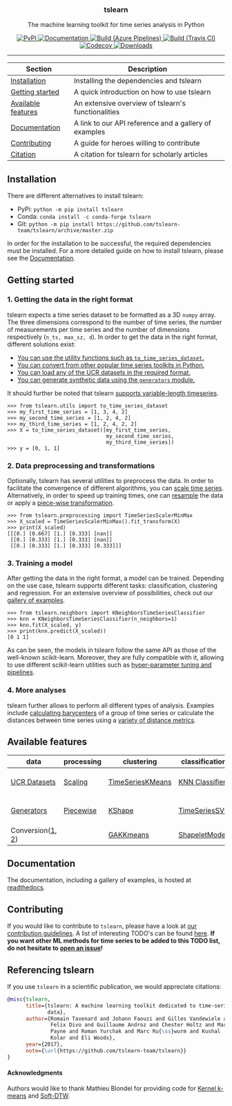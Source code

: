 <!-- Our title -->
<div align="center">
  <h3>tslearn </h3>
</div>

<!-- Short description -->
<p align="center"> 
   The machine learning toolkit for time series analysis in Python
</p>

<!-- The badges -->
<p align="center">
    <a href="https://badge.fury.io/py/tslearn">
        <img alt="PyPI" src="https://badge.fury.io/py/tslearn.svg">
    </a>
    <a href="http://tslearn.readthedocs.io/en/latest/?badge=latest">
        <img alt="Documentation" src="https://readthedocs.org/projects/tslearn/badge/?version=latest">
    </a>
    <a href="https://dev.azure.com/romaintavenard/tslearn/_build">
        <img alt="Build (Azure Pipelines)" src="https://dev.azure.com/romaintavenard/tslearn/_apis/build/status/tslearn-team.tslearn?branchName=master">
    </a>
    <a href="https://travis-ci.com/tslearn-team/tslearn">
        <img alt="Build (Travis CI)" src="https://travis-ci.com/tslearn-team/tslearn.svg?branch=master">
    </a>
    <a href="https://codecov.io/gh/tslearn-team/tslearn">
        <img alt="Codecov" src="https://codecov.io/gh/tslearn-team/tslearn/branch/master/graph/badge.svg">
    </a>
    <a href="https://pepy.tech/project/tslearn">
        <img alt="Downloads" src="https://pepy.tech/badge/tslearn">
    </a>
</p>

<!-- Draw horizontal rule -->
<hr>

<!-- Table of content -->

| Section | Description |
|-|-|
| [Installation](#installation) | Installing the dependencies and tslearn |
| [Getting started](#getting-started) | A quick introduction on how to use tslearn |
| [Available features](#available-features) | An extensive overview of tslearn's functionalities |
| [Documentation](#documentation) | A link to our API reference and a gallery of examples |
| [Contributing](#contributing) | A guide for heroes willing to contribute |
| [Citation](#referencing-tslearn) | A citation for tslearn for scholarly articles |

## Installation
There are different alternatives to install tslearn:
* PyPi: `python -m pip install tslearn`
* Conda: `conda install -c conda-forge tslearn`
* Git: `python -m pip install https://github.com/tslearn-team/tslearn/archive/master.zip`

In order for the installation to be successful, the required dependencies must be installed. For a more detailed guide on how to install tslearn, please see the [Documentation](https://tslearn.readthedocs.io/en/latest/?badge=latest#installation).

## Getting started

### 1. Getting the data in the right format
tslearn expects a time series dataset to be formatted as a 3D `numpy` array. The three dimensions correspond to the number of time series, the number of measurements per time series and the number of dimensions respectively (`n_ts, max_sz, d`). In order to get the data in the right format, different solutions exist:
* [You can use the utility functions such as `to_time_series_dataset`.](https://tslearn.readthedocs.io/en/latest/gen_modules/tslearn.utils.html#module-tslearn.utils)
* [You can convert from other popular time series toolkits in Python.](https://tslearn.readthedocs.io/en/latest/integration_other_software.html)
* [You can load any of the UCR datasets in the required format.](https://tslearn.readthedocs.io/en/latest/gen_modules/tslearn.datasets.html#module-tslearn.datasets)
* [You can generate synthetic data using the `generators` module.](https://tslearn.readthedocs.io/en/latest/gen_modules/tslearn.generators.html#module-tslearn.generators)

It should further be noted that tslearn [supports variable-length timeseries](https://tslearn.readthedocs.io/en/latest/variablelength.html).

```python3
>>> from tslearn.utils import to_time_series_dataset
>>> my_first_time_series = [1, 3, 4, 2]
>>> my_second_time_series = [1, 2, 4, 2]
>>> my_third_time_series = [1, 2, 4, 2, 2]
>>> X = to_time_series_dataset([my_first_time_series,
                                my_second_time_series,
                                my_third_time_series])
>>> y = [0, 1, 1]
```

### 2. Data preprocessing and transformations
Optionally, tslearn has several utilities to preprocess the data. In order to facilitate the convergence of different algorithms, you can [scale time series](https://tslearn.readthedocs.io/en/latest/gen_modules/tslearn.preprocessing.html#module-tslearn.preprocessing). Alternatively, in order to speed up training times, one can [resample](https://tslearn.readthedocs.io/en/latest/gen_modules/preprocessing/tslearn.preprocessing.TimeSeriesResampler.html#tslearn.preprocessing.TimeSeriesResampler) the data or apply a [piece-wise transformation](https://tslearn.readthedocs.io/en/latest/gen_modules/tslearn.piecewise.html#module-tslearn.piecewise).

```python3
>>> from tslearn.preprocessing import TimeSeriesScalerMinMax
>>> X_scaled = TimeSeriesScalerMinMax().fit_transform(X)
>>> print(X_scaled)
[[[0.] [0.667] [1.] [0.333] [nan]]
 [[0.] [0.333] [1.] [0.333] [nan]]
 [[0.] [0.333] [1.] [0.333] [0.333]]]
```

### 3. Training a model

After getting the data in the right format, a model can be trained. Depending on the use case, tslearn supports different tasks: classification, clustering and regression. For an extensive overview of possibilities, check out our [gallery of examples](https://tslearn.readthedocs.io/en/latest/auto_examples/index.html).

```python3
>>> from tslearn.neighbors import KNeighborsTimeSeriesClassifier
>>> knn = KNeighborsTimeSeriesClassifier(n_neighbors=1)
>>> knn.fit(X_scaled, y)
>>> print(knn.predict(X_scaled))
[0 1 1]
```

As can be seen, the models in tslearn follow the same API as those of the well-known scikit-learn. Moreover, they are fully compatible with it, allowing to use different scikit-learn utilities such as [hyper-parameter tuning and pipelines](https://tslearn.readthedocs.io/en/latest/auto_examples/plot_knnts_sklearn.html#sphx-glr-auto-examples-plot-knnts-sklearn-py).

### 4. More analyses

tslearn further allows to perform all different types of analysis. Examples include [calculating barycenters](https://tslearn.readthedocs.io/en/latest/gen_modules/tslearn.barycenters.html#module-tslearn.barycenters) of a group of time series or calculate the distances between time series using a [variety of distance metrics](https://tslearn.readthedocs.io/en/latest/gen_modules/tslearn.metrics.html#module-tslearn.metrics).

## Available features

| data                                                                                                                                                                                         | processing                                                                                                              | clustering                                                                                                                                                                      | classification                                                                                                                                                                          | regression                                                                                                                                                                           | metrics                                                                                                                              |
|----------------------------------------------------------------------------------------------------------------------------------------------------------------------------------------------|-------------------------------------------------------------------------------------------------------------------------|---------------------------------------------------------------------------------------------------------------------------------------------------------------------------------|-----------------------------------------------------------------------------------------------------------------------------------------------------------------------------------------|--------------------------------------------------------------------------------------------------------------------------------------------------------------------------------------|--------------------------------------------------------------------------------------------------------------------------------------|
| [UCR Datasets](https://tslearn.readthedocs.io/en/latest/gen_modules/tslearn.datasets.html#module-tslearn.datasets)                                                                           | [Scaling](https://tslearn.readthedocs.io/en/latest/gen_modules/tslearn.preprocessing.html#module-tslearn.preprocessing) | [TimeSeriesKMeans](https://tslearn.readthedocs.io/en/latest/gen_modules/clustering/tslearn.clustering.TimeSeriesKMeans.html#tslearn.clustering.TimeSeriesKMeans)                | [KNN Classifier](https://tslearn.readthedocs.io/en/latest/gen_modules/neighbors/tslearn.neighbors.KNeighborsTimeSeriesClassifier.html#tslearn.neighbors.KNeighborsTimeSeriesClassifier) | [KNN Regressor](https://tslearn.readthedocs.io/en/latest/gen_modules/neighbors/tslearn.neighbors.KNeighborsTimeSeriesRegressor.html#tslearn.neighbors.KNeighborsTimeSeriesRegressor) | [Dynamic Time Warping](https://tslearn.readthedocs.io/en/latest/gen_modules/metrics/tslearn.metrics.dtw.html#tslearn.metrics.dtw)    |
| [Generators](https://tslearn.readthedocs.io/en/latest/gen_modules/tslearn.generators.html#module-tslearn.generators)                                                                         | [Piecewise](https://tslearn.readthedocs.io/en/latest/gen_modules/tslearn.piecewise.html#module-tslearn.piecewise)       | [KShape](https://tslearn.readthedocs.io/en/latest/gen_modules/clustering/tslearn.clustering.KShape.html#tslearn.clustering.KShape)                                              | [TimeSeriesSVC](https://tslearn.readthedocs.io/en/latest/gen_modules/svm/tslearn.svm.TimeSeriesSVC.html#tslearn.svm.TimeSeriesSVC)                                                      | [TimeSeriesSVR](https://tslearn.readthedocs.io/en/latest/gen_modules/svm/tslearn.svm.TimeSeriesSVR.html#tslearn.svm.TimeSeriesSVR)                                                   | [Global Alignment Kernel](https://tslearn.readthedocs.io/en/latest/gen_modules/metrics/tslearn.metrics.gak.html#tslearn.metrics.gak) |
| Conversion([1](https://tslearn.readthedocs.io/en/latest/gen_modules/tslearn.utils.html#module-tslearn.utils), [2](https://tslearn.readthedocs.io/en/latest/integration_other_software.html)) |                                                                                                                         | [GAKKmeans](https://tslearn.readthedocs.io/en/latest/gen_modules/clustering/tslearn.clustering.GlobalAlignmentKernelKMeans.html#tslearn.clustering.GlobalAlignmentKernelKMeans) | [ShapeletModel](https://tslearn.readthedocs.io/en/latest/gen_modules/shapelets/tslearn.shapelets.ShapeletModel.html#tslearn.shapelets.ShapeletModel)                                    |                                                                                                                                                                                      | [Barycenters](https://tslearn.readthedocs.io/en/latest/gen_modules/tslearn.barycenters.html#module-tslearn.barycenters)              |


## Documentation

The documentation, including a gallery of examples, is hosted at [readthedocs](http://tslearn.readthedocs.io/en/latest/index.html).

## Contributing

If you would like to contribute to `tslearn`, please have a look at [our contribution guidelines](CONTRIBUTING.md). A list of interesting TODO's can be found [here](https://github.com/tslearn-team/tslearn/issues?utf8=✓&q=is%3Aissue%20is%3Aopen%20label%3A%22new%20feature%22%20). **If you want other ML methods for time series to be added to this TODO list, do not hesitate to [open an issue](https://github.com/tslearn-team/tslearn/issues/new/choose)!**

## Referencing tslearn

If you use `tslearn` in a scientific publication, we would appreciate citations:

```bibtex
@misc{tslearn,
      title={tslearn: A machine learning toolkit dedicated to time-series
             data},
      author={Romain Tavenard and Johann Faouzi and Gilles Vandewiele and
              Felix Divo and Guillaume Androz and Chester Holtz and Marie
              Payne and Roman Yurchak and Marc Ru{\ss}wurm and Kushal
              Kolar and Eli Woods},
      year={2017},
      note={\url{https://github.com/tslearn-team/tslearn}}
}
```

#### Acknowledgments
Authors would like to thank Mathieu Blondel for providing code for [Kernel k-means](https://gist.github.com/mblondel/6230787) and [Soft-DTW](https://github.com/mblondel/soft-dtw).
